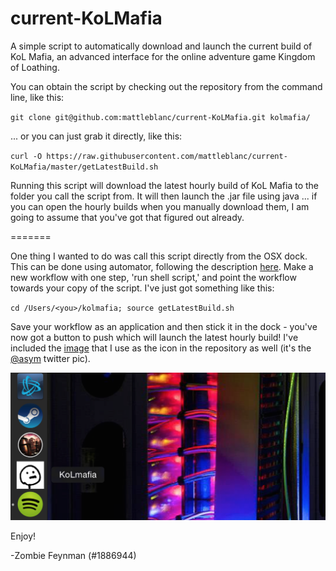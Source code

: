 current-KoLMafia
================

A simple script to automatically download and launch the current build of KoL Mafia, an advanced interface for the online adventure game Kingdom of Loathing.

You can obtain the script by checking out the repository from the command line, like this:

`git clone git@github.com:mattleblanc/current-KoLMafia.git kolmafia/`

... or you can just grab it directly, like this:

`curl -O https://raw.githubusercontent.com/mattleblanc/current-KoLMafia/master/getLatestBuild.sh`

Running this script will download the latest hourly build of KoL Mafia to the folder you call the script from. It will then launch the .jar file using java ... if you can open the hourly builds when you manually download them, I am going to assume that you've got that figured out already.

=======

One thing I wanted to do was call this script directly from the OSX dock. This can be done using automator, following the description <a href="http://stackoverflow.com/questions/281372/executing-shell-scripts-from-the-os-x-dock">here</a>. Make a new workflow with one step, 'run shell script,' and point the workflow towards your copy of the script. I've just got something like this:

`cd /Users/<you>/kolmafia; source getLatestBuild.sh`

Save your workflow as an application and then stick it in the dock - you've now got a button to push which will  launch the latest hourly build! I've included the <a href="https://raw.githubusercontent.com/mattleblanc/current-KoLMafia/master/sm.jpg">image</a> that I use as the icon in the repository as well (it's the <a href="https://twitter.com/asym">@asym</a> twitter pic).

![Screenshot](ss.png)

Enjoy!

-Zombie Feynman (#1886944)
